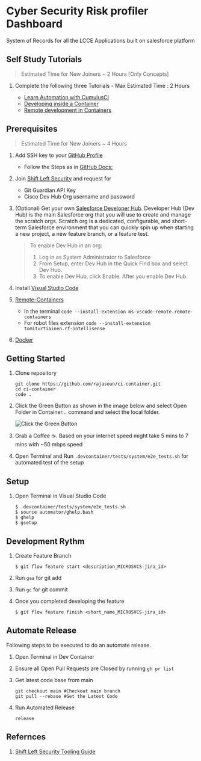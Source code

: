 # Cyber Security Risk profiler Dashboard

System of Records for all the LCCE Applications built on salesforce platform

## Self Study Tutorials

> Estimated Time for New Joiners ~ 2 Hours [Only Concepts]

1. Complete the following three Tutorials - Max Estimated Time : 2 Hours

    - [Learn Automation with CumulusCI](https://cumulusci.readthedocs.io/en/stable/intro.html#learn-more-through-demos)
    - [Developing inside a Container](https://code.visualstudio.com/docs/remote/containers)
    - [Remote development in Containers](https://code.visualstudio.com/docs/remote/containers-tutorial)

## Prerequisites

> Estimated Time for New Joiners ~ 4 Hours

1. Add SSH key to your [GitHub Profile](https://github.com/settings/keys)

    - Follow the Steps as in [GitHub Docs: ](https://docs.github.com/en/github/authenticating-to-github/adding-a-new-ssh-key-to-your-github-account)

1. Join [Shift Left Security](https://eurl.io/#L1zXw5q-Z) and request for

    - Git Guardian API Key
    - Cisco Dev Hub Org username and password

1. (Optional) Get your own [Salesforce Developer Hub](https://developer.salesforce.com/signup). Developer Hub (Dev Hub) is the main Salesforce org that you will use to create and manage the scratch orgs. Scratch org is a dedicated, configurable, and short-term Salesforce environment that you can quickly spin up when starting a new project, a new feature branch, or a feature test.

    > To enable Dev Hub in an org:
    >
    > 1. Log in as System Administrator to Salesforce
    > 1. From Setup, enter Dev Hub in the Quick Find box and select Dev Hub.
    > 1. To enable Dev Hub, click Enable. After you enable Dev Hub.

1. Install [Visual Studio Code](https://code.visualstudio.com/download)

1. [Remote-Containers](https://marketplace.visualstudio.com/items?itemName=ms-vscode-remote.remote-containers)

    - In the terminal `code --install-extension ms-vscode-remote.remote-containers`
    - For robot files extension `code --install-extension tomiturtiainen.rf-intellisense`

1. [Docker](https://www.docker.com/)

## Getting Started


1.  Clone repository

    ```
    git clone https://github.com/rajasoun/ci-container.git
    cd ci-container
    code .
    ```

1.  Click the Green Button as shown in the image below and select
    Open Folder in Container... command and select the local folder.

    ![Click the Green Button](docs/images/remote-status-bar.png)

1.  Grab a Coffee ☕️. Based on your internet speed might take 5 mins to 7 mins with ~50 mbps speed

1. Open Terminal and Run `.devcontainer/tests/system/e2e_tests.sh` for automated test of the setup

## Setup

1. Open Terminal in Visual Studio Code

    ```
    $ .devcontainer/tests/system/e2e_tests.sh
    $ source automator/ghelp.bash
    $ ghelp
    $ gsetup
    ```

## Development Rythm

1. Create Feature Branch

    ```
    $ git flow feature start <description_MICROSVCS-jira_id>
    ```

1. Run `gaa` for git add

1. Run `gc` for git commit

1. Once you completed developing the feature
    ```
    $ git flow feature finish <short_name_MICROSVCS-jira_id>
    ```

## Automate Release

Following steps to be executed to do an automate release.

1. Open Terminal in Dev Container
1. Ensure all Open Pull Requests are Closed by running `gh pr list `
1. Get latest code base from main
    ```
    git checkout main #Checkout main branch
    git pull --rebase #Get the Latest Code
    ```

1. Run Automated Release
    ```
    release
    ```

## Refernces

1. [Shift Left Security Tooling Guide](SLS.md)

